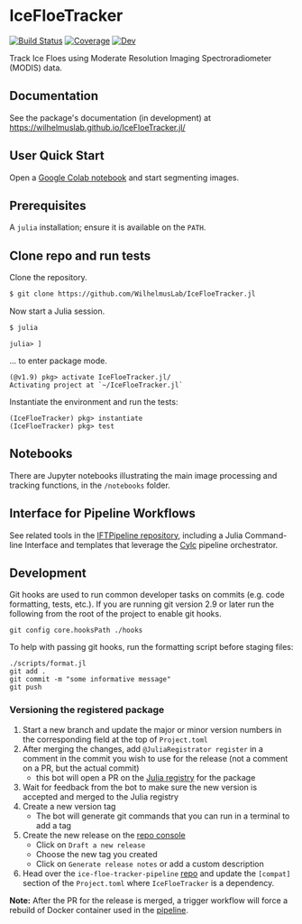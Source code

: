 # IceFloeTracker

[![Build Status](https://github.com/WilhelmusLab/IceFloeTracker.jl/actions/workflows/CI.yml/badge.svg?branch=main)](https://github.com/WilhelmusLab/IceFloeTracker.jl/actions/workflows/CI.yml?query=branch%3Amain)
[![Coverage](https://codecov.io/gh/WilhelmusLab/IceFloeTracker.jl/branch/main/graph/badge.svg)](https://codecov.io/gh/WilhelmusLab/IceFloeTracker.jl)
[![Dev](https://img.shields.io/badge/docs-dev-blue.svg)](https://wilhelmuslab.github.io/IceFloeTracker.jl/)

Track Ice Floes using Moderate Resolution Imaging Spectroradiometer (MODIS) data.

## Documentation 

See the package's documentation (in development) at https://wilhelmuslab.github.io/IceFloeTracker.jl/

## User Quick Start

Open a [Google Colab notebook](https://colab.research.google.com/github/WilhelmusLab/IceFloeTracker.jl/blob/main/notebooks/preprocessing-workflow/lopez-acosta-2019-workflow.ipynb) and start segmenting images.

## Prerequisites

A `julia` installation; ensure it is available on the `PATH`.

## Clone repo and run tests

Clone the repository.
```zsh
$ git clone https://github.com/WilhelmusLab/IceFloeTracker.jl
```

Now start a Julia session.
```zsh
$ julia
```

```
julia> ]
```
... to enter package mode.

```
(@v1.9) pkg> activate IceFloeTracker.jl/
Activating project at `~/IceFloeTracker.jl`
```

Instantiate the environment and run the tests:
```
(IceFloeTracker) pkg> instantiate
(IceFloeTracker) pkg> test
```

## Notebooks

There are Jupyter notebooks illustrating the main image processing and tracking functions, in the `/notebooks` folder. 

## Interface for Pipeline Workflows

See related tools in the [IFTPipeline repository](https://github.com/WilhelmusLab/ice-floe-tracker-pipeline#ice-floe-tracker-pipeline), including a Julia Command-line Interface and templates that leverage the [Cylc](https://cylc.github.io) pipeline orchestrator.

## Development

Git hooks are used to run common developer tasks on commits (e.g. code formatting, tests, etc.). If you are running git version 2.9 or later run the following from the root of the project to enable git hooks.

```
git config core.hooksPath ./hooks
```

To help with passing git hooks, run the formatting script before staging files:

```
./scripts/format.jl
git add .
git commit -m "some informative message"
git push
```

### Versioning the registered package

1. Start a new branch and update the major or minor version numbers in the corresponding field at the top of `Project.toml`
2. After merging the changes, add `@JuliaRegistrator register` in a comment in the commit you wish to use for the release (not a comment on a PR, but the actual commit)
    - this bot will open a PR on the [Julia registry](https://github.com/JuliaRegistries/General/tree/master/I/IceFloeTracker) for the package
3. Wait for feedback from the bot to make sure the new version is accepted and merged to the Julia registry
4. Create a new version tag
    - The bot will generate git commands that you can run in a terminal to add a tag
5. Create the new release on the [repo console](https://github.com/WilhelmusLab/IceFloeTracker.jl/releases)
    - Click on `Draft a new release`
    - Choose the new tag you created
    - Click on `Generate release notes` or add a custom description
6. Head over the `ice-floe-tracker-pipeline` [repo](https://github.com/WilhelmusLab/ice-floe-tracker-pipeline/blob/main/Project.toml) and update the `[compat]` section of the `Project.toml` where `IceFloeTracker` is a dependency.

**Note:** After the PR for the release is merged, a trigger workflow will force a rebuild of Docker container used in the [pipeline](https://github.com/WilhelmusLab/ice-floe-tracker-pipeline).